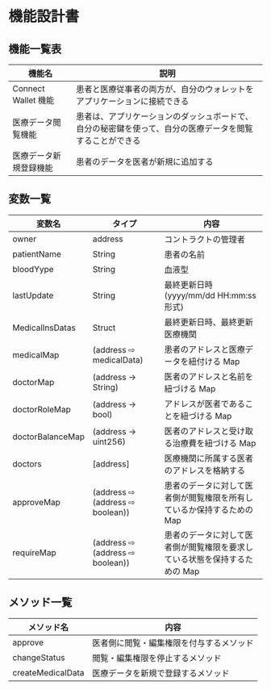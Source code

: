 # 機能設計書

## 機能一覧表

| 機能名                 | 説明                                                                                                     |
| ---------------------- | -------------------------------------------------------------------------------------------------------- |
| Connect Wallet 機能    | 患者と医療従事者の両方が、自分のウォレットをアプリケーションに接続できる                                 |
| 医療データ閲覧機能     | 患者は、アプリケーションのダッシュボードで、自分の秘密鍵を使って、自分の医療データを閲覧することができる |
| 医療データ新規登録機能 | 患者のデータを医者が新規に追加する                                                                       |

## 変数一覧

| 変数名           | タイプ                          | 内容                                                                       |
| ---------------- | ------------------------------- | -------------------------------------------------------------------------- |
| owner            | address                         | コントラクトの管理者                                                       |
| patientName      | String                          | 患者の名前                                                                 |
| bloodYype        | String                          | 血液型                                                                     |
| lastUpdate       | String                          | 最終更新日時(yyyy/mm/dd HH:mm:ss 形式)                                     |
| MedicalInsDatas  | Struct                          | 最終更新日時、最終更新医療機関                                             |
| medicalMap       | (address ⇨ medicalData)         | 患者のアドレスと医療データを紐付ける Map                                   |
| doctorMap        | (address → String)              | 医者のアドレスと名前を紐づける Map                                         |
| doctorRoleMap    | (address → bool)                | アドレスが医者であることを紐づける Map                                     |
| doctorBalanceMap | (address → uint256)             | 医者のアドレスと受け取る治療費を紐づける Map                               |
| doctors          | [address]                       | 医療機関に所属する医者のアドレスを格納する                                 |
| approveMap       | (address ⇨ (address ⇨ boolean)) | 患者のデータに対して医者側が閲覧権限を所有しているか保持するための Map     |
| requireMap       | (address ⇨ (address ⇨ boolean)) | 患者のデータに対して医者側が閲覧権限を要求している状態を保持するための Map |

## メソッド一覧

| メソッド名        | 内容                                     |
| ----------------- | ---------------------------------------- |
| approve           | 医者側に閲覧・編集権限を付与するメソッド |
| changeStatus      | 閲覧・編集権限を停止するメソッド         |
| createMedicalData | 医療データを新規で登録するメソッド       |

